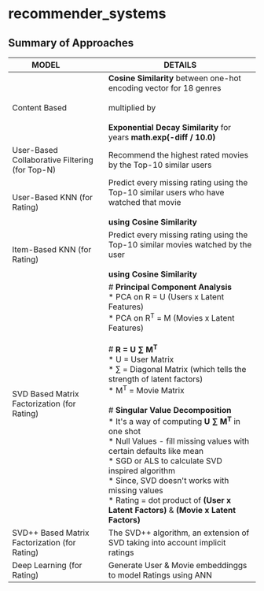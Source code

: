 # recommender_systems

## Summary of Approaches

| **MODEL**&nbsp;&nbsp;&nbsp;&nbsp;&nbsp;&nbsp;&nbsp;&nbsp;&nbsp;&nbsp;                                                         | **DETAILS**                                                                                                                                                                                                                                                                                                                                                                                                                                                                                                                                                                                                                                                       |
|-------------------------------------------------------------------|-------------------------------------------------------------------------------------------------------------------------------------------------------------------------------------------------------------------------------------------------------------------------------------------------------------------------------------------------------------------------------------------------------------------------------------------------------------------------------------------------------------------------------------------------------------------------------------------------------------------------------------------------------------------|
| Content Based                                                     | **Cosine Similarity** between one-hot encoding vector for 18 genres<br/><br/>    multiplied by<br/><br/>   **Exponential Decay Similarity** for years **math.exp(-diff / 10.0)**                                                                                                                                                                                                                                                                                                                                                                                                                                                                                    |
| User-Based Collaborative Filtering (for Top-N)           | Recommend the highest rated movies by the Top-10 similar users                                                                                                                                                                                                                                                                                                                                                                                                                                                                                                                                                                                                    |
| User-Based KNN (for Rating) | Predict every missing rating using the Top-10 similar users who have watched that movie<br/><br/> **using Cosine Similarity**                                                                                                                                                                                                                                                                                                                                                                                                                                                                                                                                                               |
| Item-Based KNN (for Rating) | Predict every missing rating using the Top-10 similar movies watched by the user<br/><br/> **using Cosine Similarity**                                                                                                                                                                                                                                                                                                                                                                                                                                                                                                                                                                                  |
| SVD Based Matrix Factorization (for Rating)              | # **Principal Component Analysis**<br/>  * PCA on R   = U (Users x Latent Features)<br/>  * PCA on R<sup>T</sup> = M (Movies x Latent Features)<br/><br/>    # **R = U ∑ M<sup>T</sup>**<br/>   * U = User Matrix<br/>  * ∑ = Diagonal Matrix (which tells the strength of latent factors)<br/>  * M<sup>T</sup> = Movie Matrix<br/><br/>    # **Singular Value Decomposition**<br/>   * It's a way of computing  **U ∑ M<sup>T</sup>** in one shot<br/>  * Null Values - fill missing values with certain defaults like mean<br/>  * SGD or ALS to calculate SVD inspired algorithm<br/>      * Since, SVD doesn't works with missing values<br/>    * Rating = dot product of **(User x Latent Factors)** & **(Movie x Latent Factors)**<br/>  |
| SVD++ Based Matrix Factorization (for Rating)            | The SVD++ algorithm, an extension of SVD taking into account implicit ratings                                                                                                                                                                                                                                                                                                                                                                                                                                                                                                                                                                                     |
| Deep Learning (for Rating)                              | Generate User & Movie embeddinggs to model Ratings using ANN                                                                                                                                                                                                                                                                                                                                                                                                                                                                                                                                                                                                     |
